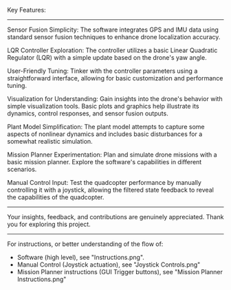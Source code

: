 Key Features:

---------------------------------------------------------------------------------------------------------------------------------------------------
Sensor Fusion Simplicity: The software integrates GPS and IMU data using standard sensor fusion techniques to enhance drone localization accuracy.

LQR Controller Exploration: The controller utilizes a basic Linear Quadratic Regulator (LQR) with a simple update based on the drone's yaw angle.

User-Friendly Tuning: Tinker with the controller parameters using a straightforward interface, allowing for basic customization and performance tuning.

Visualization for Understanding: Gain insights into the drone's behavior with simple visualization tools. Basic plots and graphics help illustrate its dynamics, control responses, and sensor fusion outputs.

Plant Model Simplification: The plant model attempts to capture some aspects of nonlinear dynamics and includes basic disturbances for a somewhat realistic simulation.

Mission Planner Experimentation: Plan and simulate drone missions with a basic mission planner. Explore the software's capabilities in different scenarios.

Manual Control Input: Test the quadcopter performance by manually controlling it with a joystick, allowing the filtered state feedback to reveal the capabilities of the quadcopter.

---------------------------------------------------------------------------------------------------------------------------------------------------

Your insights, feedback, and contributions are genuinely appreciated. Thank you for exploring this project.

---------------------------------------------------------------------------------------------------------------------------------------------------

For instructions, or better understanding of the flow of:
  * Software (high level), see "Instructions.png".
  * Manual Control (Joystick actuation), see "Joystick Controls.png"
  * Mission Planner instructions (GUI Trigger buttons), see "Mission Planner Instructions.png"
